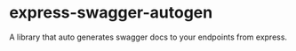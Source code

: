 # express-swagger-autogen
A library that auto generates swagger docs to your endpoints from express.
